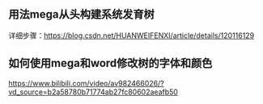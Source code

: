 ## 用法mega从头构建系统发育树
详细步骤：https://blog.csdn.net/HUANWEIFENXI/article/details/120116129

## 如何使用mega和word修改树的字体和颜色
https://www.bilibili.com/video/av982466026/?vd_source=b2a58780b71774ab27fc80602aeafb50
